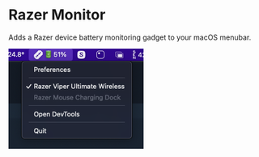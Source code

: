 # Razer Monitor

Adds a Razer device battery monitoring gadget to your macOS menubar.

![Screenshot of the Menubar Gadget](docs/screenshot.png)
